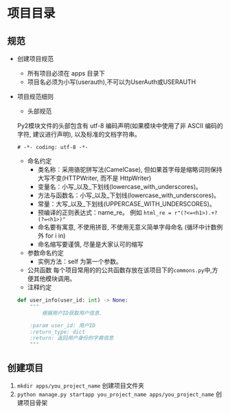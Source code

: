 # 项目目录

## 规范
* 创建项目规范
    * 所有项目必须在 apps 目录下
    * 项目名必须为小写(userauth),不可以为UserAuth或USERAUTH


* 项目规范细则
    * 头部规范

    Py2模块文件的头部包含有 utf-8 编码声明(如果模块中使用了非 ASCII 编码的字符, 建议进行声明), 以及标准的文档字符串。
    ```
    # -*- coding: utf-8 -*-
    ```
    * 命名约定
        * 类名称：采用骆驼拼写法(CamelCase), 但如果首字母是缩略词则保持大写不变(HTTPWriter, 而不是 HttpWriter)
        * 变量名：小写_以及_下划线(lowercase_with_underscores)。
        * 方法与函数名：小写_以及_下划线(lowercase_with_underscores)。
        * 常量：大写_以及_下划线(UPPERCASE_WITH_UNDERSCORES)。
        * 预编译的正则表达式：name_re。 例如 `html_re = r"(?<=<h1>).+?(?=<h1>)"`
        * 命名要有寓意, 不使用拼音, 不使用无意义简单字母命名 (循环中计数例外 for i in)
        * 命名缩写要谨慎, 尽量是大家认可的缩写
    * 参数命名约定
        * 实例方法：self 为第一个参数。
    * 公共函数
      每个项目常用的的公共函数存放在该项目下的`commons.py`中,方便其他模块调用。
    * 注释约定
    ```python
    def user_info(user_id: int) -> None:
        """
            根据用户ID获取用户信息.

        :param user_id: 用户ID
        :return_type: dict
        :return: 返回用户身份的字典信息
        """
    ```


## 创建项目

1. `mkdir apps/you_project_name`    创建项目文件夹
2. `python manage.py startapp you_project_name apps/you_project_name`   创建项目骨架
